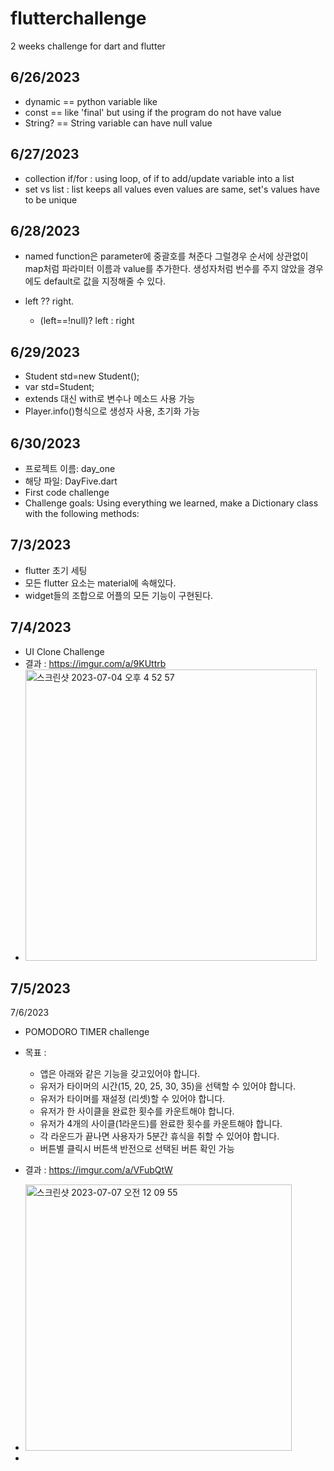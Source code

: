 # flutterchallenge

2 weeks challenge for dart and flutter


6/26/2023
- 
- dynamic == python variable like
- const == like 'final' but using if the program do not have value
- String? == String variable can have null value

6/27/2023
- 
- collection if/for : using loop, of if to add/update variable into a list
- set vs list : list keeps all values even values are same, set's values have to be unique

6/28/2023
- 
- named function은 parameter에 중괄호를 쳐준다 그럴경우 순서에 상관없이 map처럼 파라미터 이름과 value를 추가한다.
  생성자처럼 번수를 주지 않았을 경우에도 default로 값을 지정해줄 수 있다.

- left ?? right. 
  - (left==!null)? left : right
 
6/29/2023
- 
- Student std=new Student();
- var std=Student;
- extends 대신 with로 변수나 메소드 사용 가능
- Player.info()형식으로 생성자 사용, 초기화 가능

6/30/2023
-
- 프로젝트 이름: day_one
- 해당 파일: DayFive.dart
- First code challenge
- Challenge goals: Using everything we learned, make a Dictionary class with the following methods:

7/3/2023
- 

- flutter 초기 세팅
- 모든 flutter 요소는 material에 속해있다.
- widget들의 조합으로 어플의 모든 기능이 구현된다.

7/4/2023
- 
- UI Clone Challenge
- 결과 : https://imgur.com/a/9KUttrb
- <img width="466" alt="스크린샷 2023-07-04 오후 4 52 57" src="https://github.com/bladnoch/flutter-challenge/assets/112937442/a3befd0a-b9e3-4479-80b7-1ab1856cc711">

7/5/2023
-



7/6/2023
- POMODORO TIMER challenge

- 목표 :
  - 앱은 아래와 같은 기능을 갖고있어야 합니다.
  - 유저가 타이머의 시간(15, 20, 25, 30, 35)을 선택할 수 있어야 합니다.
  - 유저가 타이머를 재설정 (리셋)할 수 있어야 합니다.
  - 유저가 한 사이클을 완료한 횟수를 카운트해야 합니다.
  - 유저가 4개의 사이클(1라운드)를 완료한 횟수를 카운트해야 합니다.
  - 각 라운드가 끝나면 사용자가 5분간 휴식을 취할 수 있어야 합니다.
  + 버튼별 클릭시 버튼색 반전으로 선택된 버튼 확인 가능
  

- 결과 : https://imgur.com/a/VFubQtW
- <img width="426" alt="스크린샷 2023-07-07 오전 12 09 55" src="https://github.com/bladnoch/flutter-challenge/assets/112937442/1cd198e3-4212-473d-bdd0-2f7f81e0feef">

- 


